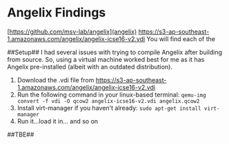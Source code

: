 # Angelix Findings
[https://github.com/msv-lab/angelix](angelix)
https://s3-ap-southeast-1.amazonaws.com/angelix/angelix-icse16-v2.vdi
You will find each of the 

##Setup##
I had several issues with trying to compile Angelix after building from source. So, using a virtual machine worked best for me as it has Angelix pre-installed (albeit with an outdated distribution).

1. Download the .vdi file from https://s3-ap-southeast-1.amazonaws.com/angelix/angelix-icse16-v2.vdi
2. Run the following command in your linux-based terminal: `qemu-img convert -f vdi -O qcow2 angelix-icse16-v2.vdi angelix.qcow2`
3. Install virt-manager if you haven't already: `sudo apt-get install virt-manager`
4. Run it...load it in... and so on

##TBE##
